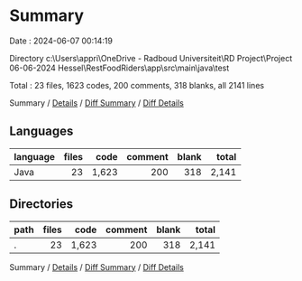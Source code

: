 # Summary

Date : 2024-06-07 00:14:19

Directory c:\\Users\\appri\\OneDrive - Radboud Universiteit\\RD Project\\Project 06-06-2024 Hessel\\RestFoodRiders\\app\\src\\main\\java\\test

Total : 23 files,  1623 codes, 200 comments, 318 blanks, all 2141 lines

Summary / [Details](details.md) / [Diff Summary](diff.md) / [Diff Details](diff-details.md)

## Languages
| language | files | code | comment | blank | total |
| :--- | ---: | ---: | ---: | ---: | ---: |
| Java | 23 | 1,623 | 200 | 318 | 2,141 |

## Directories
| path | files | code | comment | blank | total |
| :--- | ---: | ---: | ---: | ---: | ---: |
| . | 23 | 1,623 | 200 | 318 | 2,141 |

Summary / [Details](details.md) / [Diff Summary](diff.md) / [Diff Details](diff-details.md)